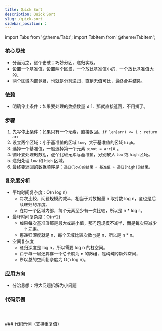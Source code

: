 ```yaml
---
title: Quick Sort
description: Quick Sort
slug: /quick-sort
sidebar_position: 2
---
```


import Tabs from '@theme/Tabs';
import TabItem from '@theme/TabItem';

### 核心思维

- 分而治之，逐个击破；巧妙分区，递归实现。
- 设置一个基准值，设置两个区域，一个放比基准值小的，一个放比基准值大的。
- 两个区域内部竞赛，也就是分别递归，直到无值可比，最终合并结果。

### 依赖

- 明确停止条件：如果要处理的数据数量 &le; 1，那就直接返回，不用排了。

### 步骤

1. 先写停止条件：如果只有一个元素，直接返回。`if len(arr) <= 1 : return arr`
2. 设立两个区域：小于基准值的区域 `low`，大于基准值的区域 `high`。
3. 选择一个基准值，一般选择第一个元素 `pivot = arr[0]`。
4. 循环要处理的数组，逐个比较元素与基准值，分别放入 `low` 或 `high` 区域。
5. 递归处理 `low` 和 `high` 区域。
6. 最终要返回的数据顺序是：`递归(low)的结果 + 基准值 + 递归(high)的结果`。

### 复杂度分析

- 平均时间复杂度：O(n log n)
  - 每次比较，问题规模约减半，相当于对数据量 n 取对数 log n，这也是后续递归的深度。
  - 在每一个区域内部，每个元素至少有一次比较，所以是 n \* log n。
- 最坏时间复杂度：O(n^2)
  - 如果每次基准值都是最大或最小值，那问题规模不减半，而是每次只减少一个元素。
  - 那递归深度就是 n，每个区域比较次数也是 n，所以是 n \* n。
- 空间复杂度
  - 递归深度是 log n，所以需要 log n 的栈空间。
  - 由于每一层还要存一个总长度为 n 的数组，是纯纯的额外空间。
  - 所以总的空间复杂度为 O(n log n)。

### 应用方向

- 分治思想：将大问题拆解为小问题

### 代码示例

<Tabs className="lang-tabs" groupId="lang" queryString>
  <TabItem value="php" label="PHP">

```php file=../code-examples/quick-sort/quick-sort.php

```

  </TabItem>

  <TabItem value="java" label="Java">

```java file=../code-examples/quick-sort/quick-sort.java

```

  </TabItem>
  <TabItem value="ts" label="Typescript">

```ts file=../code-examples/quick-sort/quick-sort.ts

```

  </TabItem>

</Tabs>
### 代码示例（支持重复值）

<Tabs className="lang-tabs" groupId="lang" queryString>
  <TabItem value="php" label="PHP">

```php file=../code-examples/quick-sort/quick-sort-with-duplicates.php

```

  </TabItem>
  <TabItem value="java" label="Java">

```java file=../code-examples/quick-sort/quick-sort-with-duplicates.java

```

  </TabItem>
  <TabItem value="ts" label="Typescript">

```ts file=../code-examples/quick-sort/quick-sort-with-duplicates.ts

```

  </TabItem>

</Tabs>
